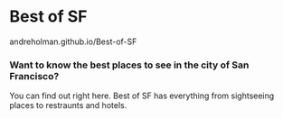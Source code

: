 # Best of SF
andreholman.github.io/Best-of-SF
### Want to know the best places to see in the city of San Francisco?

You can find out right here. Best of SF has everything from sightseeing places to restraunts and hotels.
